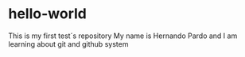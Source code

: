 # hello-world
This is my first test´s repository
My name is Hernando Pardo and I am learning about git and github system
